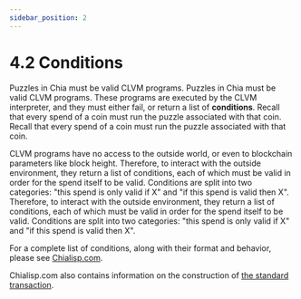 ```yaml
---
sidebar_position: 2
---
```


# 4.2 Conditions

Puzzles in Chia must be valid CLVM programs. Puzzles in Chia must be valid CLVM programs. These programs are executed by the CLVM interpreter, and they must either fail, or return a list of **conditions**.  Recall that every spend of a coin must run the puzzle associated with that coin.  Recall that every spend of a coin must run the puzzle associated with that coin.

CLVM programs have no access to the outside world, or even to blockchain parameters like block height. Therefore, to interact with the outside environment, they return a list of conditions, each of which must be valid in order for the spend itself to be valid. Conditions are split into two categories: "this spend is only valid if X" and "if this spend is valid then X". Therefore, to interact with the outside environment, they return a list of conditions, each of which must be valid in order for the spend itself to be valid. Conditions are split into two categories: "this spend is only valid if X" and "if this spend is valid then X".

For a complete list of conditions, along with their format and behavior, please see [Chialisp.com](https://chialisp.com/docs/coins_spends_and_wallets#conditions "Conditions in Chialisp").

Chialisp.com also contains information on the construction of [the standard transaction](https://chialisp.com/docs/standard_transaction).